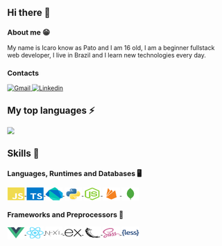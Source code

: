 ## Hi there 👋

### About me 😁
  My name is Icaro know as Pato and I am 16 old, I am a beginner fullstack web developer, I live in Brazil and I learn new technologies every day.
  
### Contacts
<div>
  <a href="mailto:conversecomicaro@gmail.com">
    <img alt="Gmail" src="https://img.shields.io/badge/Gmail-D14836?style=for-the-badge&logo=gmail&logoColor=white" />
  </a>
  <a href="https://www.linkedin.com/in/icaro-miguel-0879521bb/">
    <img alt="Linkedin" src="https://img.shields.io/badge/linkedin%20-%230077B5.svg?&style=for-the-badge&logo=linkedin&logoColor=white" />
  </a>
</div>

<div>
<div>
  <h2>My top languages ⚡</h2>
  <a href="https://github.com/anuraghazra/github-readme-stats">
    <img src="https://github-readme-stats.vercel.app/api/top-langs/?username=patogordo&layout=compact&theme=tokyonight&hide=html,css" />
  </a>
</div>

<div>
  <h2>Skills 🚀</h2>
  
  <h3>Languages, Runtimes and Databases 🖥️</h3>
  <a href="https://developer.mozilla.org/pt-BR/docs/Web/JavaScript">
    <img align="center" alt="JavaScript" height="30" width="40" src="https://raw.githubusercontent.com/devicons/devicon/master/icons/javascript/javascript-plain.svg">
  </a>
  <a href="https://typescriptlang.org/">
    <img align="center" alt="Typescript" height="30" width="40" src="https://raw.githubusercontent.com/devicons/devicon/master/icons/typescript/typescript-plain.svg">
  </a>
  <a href="https://dart.dev/">
    <img align="center" alt="Dart" height="30" width="40" src="https://raw.githubusercontent.com/devicons/devicon/master/icons/dart/dart-original.svg">
  </a>
  <a href="https://www.python.org/">
    <img align="center" alt="Python" height="30" width="40" src="https://raw.githubusercontent.com/devicons/devicon/master/icons/python/python-original.svg">
    
  </a>
  <a href="https://nodejs.org">
    <img align="center" alt="NodeJs" height="30" width="40" src="https://raw.githubusercontent.com/devicons/devicon/master/icons/nodejs/nodejs-original.svg">
    
  </a>
  <a href="https://firebase.google.com/">
    <img align="center" alt="Firebase" height="30" width="40" src="https://raw.githubusercontent.com/devicons/devicon/master/icons/firebase/firebase-plain.svg">
    
  </a>
  <a href="https://mongodb.com">
    <img align="center" alt="MongoDB" height="30" width="40" src="https://raw.githubusercontent.com/devicons/devicon/master/icons/mongodb/mongodb-plain.svg">
  </a>
  
  <h3>Frameworks and Preprocessors 📓</h3>
  <a href="https://vuejs.org">
    <img align="center" alt="VueJs" height="30" width="40" src="https://raw.githubusercontent.com/devicons/devicon/master/icons/vuejs/vuejs-original.svg">
  </a>
  <a href="https://reactjs.org/">
    <img align="center" alt="ReactJs" height="30" width="40" src="https://raw.githubusercontent.com/devicons/devicon/master/icons/react/react-original.svg">
  </a>
  <a href="https://nextjs.org/">
    <img align="center" alt="NextJs" height="30" width="40" src="https://raw.githubusercontent.com/devicons/devicon/master/icons/nextjs/nextjs-original-wordmark.svg">
  </a>
  <a href="https://expressjs.com/">
    <img align="center" alt="Express" height="30" width="40" src="https://raw.githubusercontent.com/devicons/devicon/master/icons/express/express-original.svg">
  </a>
  <a href="https://palletsprojects.com/p/flask/">
    <img align="center" alt="Flask" height="30" width="40" src="https://raw.githubusercontent.com/devicons/devicon/master/icons/flask/flask-original.svg">
  </a>
  <a href="https://sass-lang.com/">
    <img align="center" alt="Sass" height="30" width="40" src="https://raw.githubusercontent.com/devicons/devicon/master/icons/sass/sass-original.svg">
  </a>
  <a href="http://lesscss.org/">
    <img align="center" alt="LessCss" height="30" width="40" src="https://raw.githubusercontent.com/devicons/devicon/master/icons/less/less-plain-wordmark.svg">
  </a>
</div>
</div>
